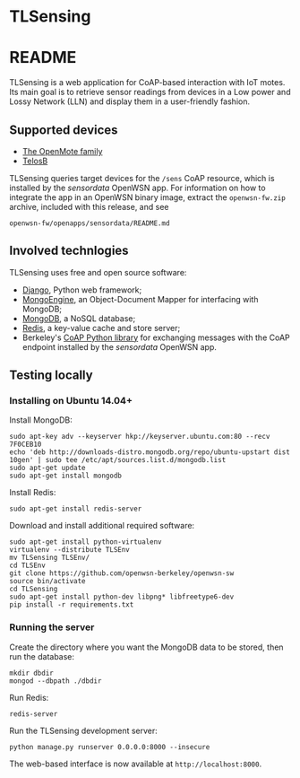 # TLSensing

README
======

TLSensing is a web application for CoAP-based interaction with IoT motes.
Its main goal is to retrieve sensor readings from devices in a Low power and 
Lossy Network (LLN) and display them in a user-friendly fashion.


## Supported devices

- [The OpenMote family][openmote]
- [TelosB][telosb]

TLSensing queries target devices for the `/sens` CoAP resource, which is
installed by the *sensordata* OpenWSN app.
For information on how to integrate the app in an OpenWSN binary image,
extract the `openwsn-fw.zip` archive, included with this release, and see

    openwsn-fw/openapps/sensordata/README.md


## Involved technlogies

TLSensing uses free and open source software:

- [Django][django], Python web framework;
- [MongoEngine][mongoengine], an Object-Document Mapper for interfacing with MongoDB;
- [MongoDB][mongodb], a NoSQL database;
- [Redis][redis], a key-value cache and store server;
- Berkeley's [CoAP Python library][coap] for exchanging messages with the CoAP endpoint installed by the *sensordata* OpenWSN app.


## Testing locally

### Installing on Ubuntu 14.04+

Install MongoDB:

    sudo apt-key adv --keyserver hkp://keyserver.ubuntu.com:80 --recv 7F0CEB10
    echo 'deb http://downloads-distro.mongodb.org/repo/ubuntu-upstart dist 10gen' | sudo tee /etc/apt/sources.list.d/mongodb.list
    sudo apt-get update
    sudo apt-get install mongodb

Install Redis:

    sudo apt-get install redis-server

Download and install additional required software:

    sudo apt-get install python-virtualenv
    virtualenv --distribute TLSEnv
    mv TLSensing TLSEnv/
    cd TLSEnv
    git clone https://github.com/openwsn-berkeley/openwsn-sw
    source bin/activate
    cd TLSensing
    sudo apt-get install python-dev libpng* libfreetype6-dev
    pip install -r requirements.txt

### Running the server

Create the directory where you want the MongoDB data to be stored, then run
the database:

    mkdir dbdir
    mongod --dbpath ./dbdir

Run Redis:

    redis-server

Run the TLSensing development server:

    python manage.py runserver 0.0.0.0:8000 --insecure

The web-based interface is now available at `http://localhost:8000`.

 [openmote]: http://openmote.com/hardware.html
 [telosb]: https://openwsn.atlassian.net/wiki/display/OW/TelosB
 [django]: https://www.djangoproject.com
 [mongoengine]: http://mongoengine.org
 [mongodb]: https://www.mongodb.org
 [redis]: http://redis.io
 [coap]: https://github.com/openwsn-berkeley/coap
